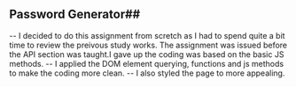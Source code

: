 ## Password Generator##

-- I decided to do this assignment from scretch as I had to spend quite a bit time to review
the preivous study works. The assignment was issued before the API section was taught.I gave up
the coding was based on the basic JS methods.
-- I applied the DOM element querying, functions and js methods to make the coding more clean.
-- I also styled the page to more appealing.